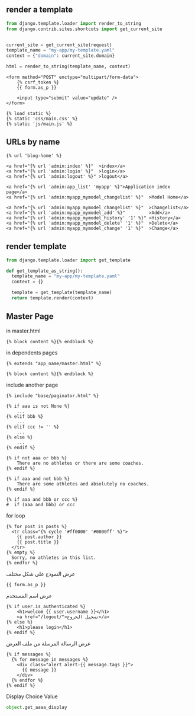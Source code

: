 ## render a template
```py
from django.template.loader import render_to_string
from django.contrib.sites.shortcuts import get_current_site


current_site = get_current_site(request)
template_name = "my-app/my-template.yaml"
context = {"domain": current_site.domain}

html = render_to_string(template_name, context)
```


```jinja
<form method="POST" enctype="multipart/form-data">
    {% csrf_token %}
    {{ form.as_p }}
    
    <input type="submit" value="update" />
</form>
```


```jinja
{% load static %}
{% static 'css/main.css' %}
{% static 'js/main.js' %}
```

## URLs by name
```jinja
{% url 'blog-home' %}

<a href="{% url 'admin:index' %}"  >index</a>
<a href="{% url 'admin:login' %}"  >login</a>
<a href="{% url 'admin:logout' %}" >logout</a>

<a href="{% url 'admin:app_list' 'myapp' %}">Application index page</a>
<a href="{% url 'admin:myapp_mymodel_changelist' %}"  >Model Home</a>

<a href="{% url 'admin:myapp_mymodel_changelist' %}"  >Changelist</a>
<a href="{% url 'admin:myapp_mymodel_add' %}"         >Add</a>
<a href="{% url 'admin:myapp_mymodel_history' '1' %}" >History</a>
<a href="{% url 'admin:myapp_mymodel_delete' '1' %}"  >Delete</a>
<a href="{% url 'admin:myapp_mymodel_change' '1' %}"  >Change</a>
```


## render template
```py
from django.template.loader import get_template

def get_template_as_string():
  template_name = "my-app/my-template.yaml"
  context = {}

  template = get_template(template_name)
  return template.render(context)
```


## Master Page
in master.html
```jinja
{% block content %}{% endblock %}
```


in dependents pages
```jinja
{% extends "app_name/master.html" %}

{% block content %}{% endblock %}
```


include another page
```jinja
{% include "base/paginator.html" %}
```


```jinja
{% if aaa is not None %}
    ...
{% elif bbb %}
    ...
{% elif ccc != '' %}
    ...
{% else %}
    ...
{% endif %}
```


```jinja
{% if not aaa or bbb %}
    There are no athletes or there are some coaches.
{% endif %}

{% if aaa and not bbb %}
    There are some athletes and absolutely no coaches.
{% endif %}
```


```jinja
{% if aaa and bbb or ccc %}
#  if (aaa and bbb) or ccc
```



for loop
```jinja
{% for post in posts %}
  <tr class="{% cycle '#ff0000' '#0000ff' %}">
    {{ post.author }}
    {{ post.title }}
  </tr>
{% empty %}
  Sorry, no athletes in this list.
{% endfor %}
```


عرض النموذج على شكل مختلف
```jinja
{{ form.as_p }}
```


عرض اسم المستخدم
```jinja
{% if user.is_authenticated %}
	<h1>welcom {{ user.username }}</h1>
	<a href="/logout/">تسجيل الخروج</a>
{% else %}
	<h1>please login</h1>
{% endif %}
```



عرض الرسالة المرسلة من ملف العرض
```jinja
{% if messages %}
  {% for message in messages %}
    <div class="alert alert-{{ message.tags }}">
      {{ message }}
    </div>
  {% endfor %}
{% endif %}
```


Display Choice Value
```python
object.get_aaaa_display
```
